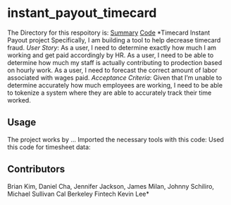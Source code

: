 # instant_payout_timecard
The Directory for this respoitory is:
[Summary](README.md)
[Code](project_3)
*Timecard Instant Payout project
Specifically, I am building a tool to help decrease timecard fraud.
*User Story*:
As a user, I need to determine exactly how much I am working and get paid accordingly by HR.
As a user, I need to be able to determine how much my staff is actually contributing to prodection based on hourly work.
As a user, I need to forecast the correct amount of labor associated with wages paid.
*Acceptance Criteria*:
Given that I’m unable to determine accurately how much employees are working, I need to be able to tokenize a system where they are able to accurately track their time worked.
## Usage
The project works by ...
Imported the necessary tools with this code:
Used this code for timesheet data:
## Contributors
Brian Kim, Daniel Cha, Jennifer Jackson, James Milan, Johnny Schiliro, Michael Sullivan
Cal Berkeley Fintech
Kevin Lee*
